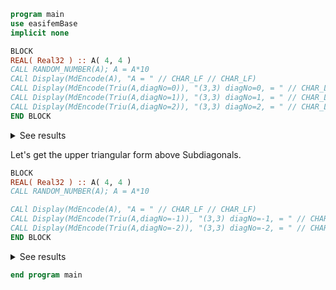 ```fortran
program main
use easifemBase
implicit none

BLOCK
REAL( Real32 ) :: A( 4, 4 )
CALL RANDOM_NUMBER(A); A = A*10
CALl Display(MdEncode(A), "A = " // CHAR_LF // CHAR_LF)
CALL Display(MdEncode(Triu(A,diagNo=0)), "(3,3) diagNo=0, = " // CHAR_LF // CHAR_LF )
CALL Display(MdEncode(Triu(A,diagNo=1)), "(3,3) diagNo=1, = " // CHAR_LF  // CHAR_LF)
CALL Display(MdEncode(Triu(A,diagNo=2)), "(3,3) diagNo=2, = " // CHAR_LF // CHAR_LF )
END BLOCK
```

<details>
<summary>See results</summary>
<div>

A =

|        |        |        |        |
| ------ | ------ | ------ | ------ |
| 7.4672 | 7.2656 | 2.6319 | 7.4388 |
| 3.3308 | 4.4818 | 8.0987 | 7.1544 |
| 5.7006 | 8.3514 | 2.9005 | 6.3054 |
| 2.1553 | 7.2467 | 4.8848 | 6.7111 |

(3,3) diagNo=0, =

|        |        |        |        |
| ------ | ------ | ------ | ------ |
| 7.4672 | 7.2656 | 2.6319 | 7.4388 |
| 0      | 4.4818 | 8.0987 | 7.1544 |
| 0      | 0      | 2.9005 | 6.3054 |
| 0      | 0      | 0      | 6.7111 |

(3,3) diagNo=1, =

|   |        |        |        |
| - | ------ | ------ | ------ |
| 0 | 7.2656 | 2.6319 | 7.4388 |
| 0 | 0      | 8.0987 | 7.1544 |
| 0 | 0      | 0      | 6.3054 |
| 0 | 0      | 0      | 0      |

(3,3) diagNo=2, =

|   |   |        |        |
| - | - | ------ | ------ |
| 0 | 0 | 2.6319 | 7.4388 |
| 0 | 0 | 0      | 7.1544 |
| 0 | 0 | 0      | 0      |
| 0 | 0 | 0      | 0      |

</div>
</details>

Let's get the upper triangular form above Subdiagonals.

```fortran
BLOCK
REAL( Real32 ) :: A( 4, 4 )
CALL RANDOM_NUMBER(A); A = A*10

CALl Display(MdEncode(A), "A = " // CHAR_LF // CHAR_LF)
CALL Display(MdEncode(Triu(A,diagNo=-1)), "(3,3) diagNo=-1, = " // CHAR_LF  // CHAR_LF)
CALL Display(MdEncode(Triu(A,diagNo=-2)), "(3,3) diagNo=-2, = " // CHAR_LF // CHAR_LF )
END BLOCK
```

<details>
<summary>See results</summary>
<div>

(3,3) diagNo=-1, =

|        |        |        |        |
| ------ | ------ | ------ | ------ |
| 3.5096 | 8.8744 | 1.7549 | 1.5576 |
| 8.661  | 7.3655 | 2.6134 | 9.767  |
| 0      | 9.788  | 1.4703 | 3.3602 |
| 0      | 0      | 8.0666 | 1.1451 |

(3,3) diagNo=-2, =

|        |        |        |        |
| ------ | ------ | ------ | ------ |
| 3.5096 | 8.8744 | 1.7549 | 1.5576 |
| 8.661  | 7.3655 | 2.6134 | 9.767  |
| 6.0823 | 9.788  | 1.4703 | 3.3602 |
| 0      | 4.1367 | 8.0666 | 1.1451 |

</div>
</details>

```fortran
end program main
```
